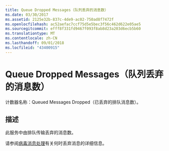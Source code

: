 ```yaml
---
title: Queue Dropped Messages（队列丢弃的消息数）
ms.date: 03/30/2017
ms.assetid: 2125e32b-837c-4de9-ac02-750ad8f7472f
ms.openlocfilehash: ac52aefac7ccf75d5e5bec3f56c462d622e05ae5
ms.sourcegitcommit: efff8f331fd9467f093f8ab8d23a203d6ecb5b60
ms.translationtype: MT
ms.contentlocale: zh-CN
ms.lasthandoff: 09/01/2018
ms.locfileid: "43400915"
---
```

# <a name="queue-dropped-messages"></a>Queue Dropped Messages（队列丢弃的消息数）
计数器名称：Queued Messages Dropped（已丢弃的排队消息数）。  
  
## <a name="description"></a>描述  
 此服务中由排队传输丢弃的消息数。  
  
 请参阅[病毒消息处理](https://go.microsoft.com/fwlink/?LinkId=96233)有关何时丢弃消息的详细信息。
